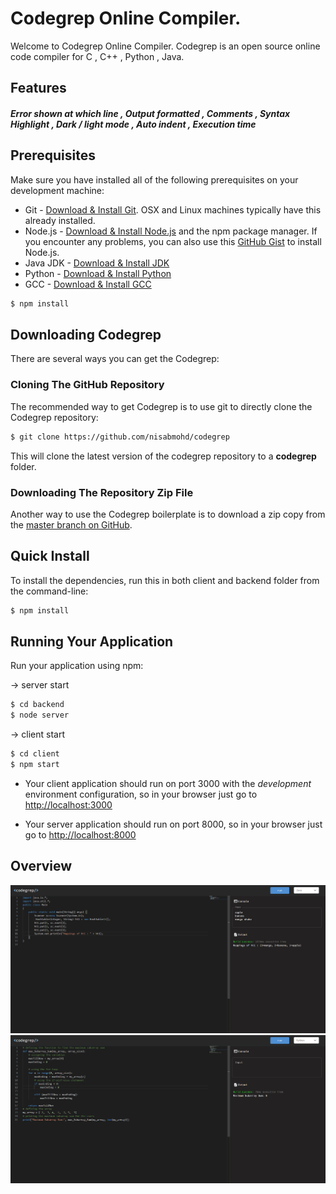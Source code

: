 # Codegrep Online Compiler.
Welcome to Codegrep Online Compiler.
Codegrep is an open source online code compiler for C , C++ , Python , Java.
<!-- ##### aws deploted link : http://3.73.119.14:3000 -->
##  Features 
##### Error shown at which line ,  Output formatted , Comments , Syntax Highlight , Dark / light mode , Auto indent , Execution time


## Prerequisites
Make sure you have installed all of the following prerequisites on your development machine:
* Git - [Download & Install Git](https://git-scm.com/downloads). OSX and Linux machines typically have this already installed.
* Node.js - [Download & Install Node.js](https://nodejs.org/en/download/) and the npm package manager. If you encounter any problems, you can also use this [GitHub Gist](https://gist.github.com/isaacs/579814) to install Node.js.
* Java JDK - [Download & Install JDK](https://www.oracle.com/java/technologies/downloads/)
* Python - [Download & Install Python](https://www.python.org/downloads/)
* GCC - [Download & Install GCC](https://sourceforge.net/projects/mingw/)

```bash
$ npm install 
```

## Downloading Codegrep
There are several ways you can get the Codegrep:

### Cloning The GitHub Repository
The recommended way to get Codegrep is to use git to directly clone the Codegrep repository:

```bash
$ git clone https://github.com/nisabmohd/codegrep
```

This will clone the latest version of the codegrep repository to a **codegrep** folder.

### Downloading The Repository Zip File
Another way to use the Codegrep boilerplate is to download a zip copy from the [master branch on GitHub](https://github.com/nisabmohd/codegrep/archive/refs/heads/master.zip).



## Quick Install
To install the dependencies, run this in both client and backend folder from the command-line:
```bash
$ npm install
```


## Running Your Application

Run your application using npm:

&#8594; server start
```bash
$ cd backend
$ node server
```

&#8594; client start
```bash
$ cd client
$ npm start
```



* Your client application should run on port 3000 with the *development* environment configuration, so in your browser just go to [http://localhost:3000](http://localhost:3000)

* Your server application should run on port 8000, so in your browser just go to [http://localhost:8000](http://localhost:3000)


## Overview
<img src="./images/1.png">
<img src="./images/2.png">


